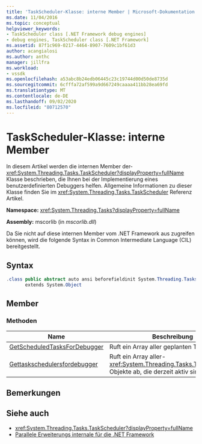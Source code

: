 ```yaml
---
title: 'TaskScheduler-Klasse: interne Member | Microsoft-Dokumentation'
ms.date: 11/04/2016
ms.topic: conceptual
helpviewer_keywords:
- TaskScheduler class [.NET Framework debug engines]
- debug engines, TaskScheduler class [.NET Framework]
ms.assetid: 87f1c969-0217-4464-8907-7609c1bf61d3
author: acangialosi
ms.author: anthc
manager: jillfra
ms.workload:
- vssdk
ms.openlocfilehash: a53abc8b24edb06445c23c19744d00d50de8735d
ms.sourcegitcommit: 6cfffa72af599a9d667249caaaa411bb28ea69fd
ms.translationtype: MT
ms.contentlocale: de-DE
ms.lasthandoff: 09/02/2020
ms.locfileid: "80712570"
---
```

# <a name="taskscheduler-class---internal-members"></a>TaskScheduler-Klasse: interne Member
In diesem Artikel werden die internen Member der- <xref:System.Threading.Tasks.TaskScheduler?displayProperty=fullName> Klasse beschrieben, die Ihnen bei der Implementierung eines benutzerdefinierten Debuggers helfen. Allgemeine Informationen zu dieser Klasse finden Sie im <xref:System.Threading.Tasks.TaskScheduler> Referenz Artikel.

 **Namespace:** <xref:System.Threading.Tasks?displayProperty=fullName>

 **Assembly:** mscorlib (in *mscorlib.dll*)

 Da Sie nicht auf diese internen Member vom .NET Framework aus zugreifen können, wird die folgende Syntax in Common Intermediate Language (CIL) bereitgestellt.

## <a name="syntax"></a>Syntax

```csharp
.class public abstract auto ansi beforefieldinit System.Threading.Tasks.TaskScheduler
       extends System.Object
```

## <a name="members"></a>Member

### <a name="methods"></a>Methoden

|Name|Beschreibung|
|----------|-----------------|
|[GetScheduledTasksForDebugger](../../extensibility/debugger/getscheduledtasksfordebugger-method.md)|Ruft ein Array aller geplanten Tasks ab.|
|[Gettaskschedulersfordebugger](../../extensibility/debugger/gettaskschedulersfordebugger-method.md)|Ruft ein Array aller- <xref:System.Threading.Tasks.TaskScheduler> Objekte ab, die derzeit aktiv sind.|

## <a name="remarks"></a>Bemerkungen

## <a name="see-also"></a>Siehe auch
- <xref:System.Threading.Tasks.TaskScheduler?displayProperty=fullName>
- [Parallele Erweiterungs internale für die .NET Framework](../../extensibility/debugger/parallel-extension-internals-for-the-dotnet-framework.md)
